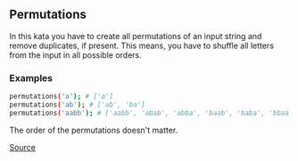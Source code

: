 ## Permutations

In this kata you have to create all permutations of an input string and remove duplicates, if present. This means, you have to shuffle all letters from the input in all possible orders.

### Examples

```bash
permutations('a'); # ['a']
permutations('ab'); # ['ab', 'ba']
permutations('aabb'); # ['aabb', 'abab', 'abba', 'baab', 'baba', 'bbaa']
```

The order of the permutations doesn't matter.

[Source](https://www.codewars.com/kata/5254ca2719453dcc0b00027d/train/python)